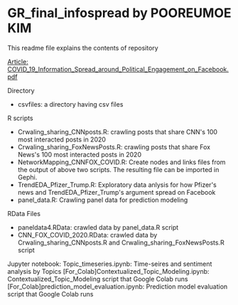 # GR_final_infospread by POOREUMOE KIM

This readme file explains the contents of repository

[Article: COVID_19_Information_Spread_around_Political_Engagement_on_Facebook.pdf](https://github.com/bluethou/COVID19_info_spread_Facebook/blob/main/%5BFinal%5D%20COVID_19_Information_Spread_around_Political_Engagement_on_Facebook.pdf)

Directory
- csvfiles: a directory having csv files

R scripts
- Crwaling_sharing_CNNposts.R: crawling posts that share CNN's 100 most interacted posts in 2020
- Crwaling_sharing_FoxNewsPosts.R: crawling posts that share Fox News's 100 most interacted posts in 2020
- NetworkMapping_CNNFOX_COVID.R: Create nodes and links files from the output of above two scripts. The resulting file can be imported in Gephi.
- TrendEDA_Pfizer_Trump.R: Exploratory data anlysis for how Pfizer's news and TrendEDA_Pfizer_Trump's argument spread on Facebook
- panel_data.R: Crawling panel data for prediction modeling

RData Files
- paneldata4.RData: crawled data by panel_data.R script
- CNN_FOX_COVID_2020.RData: crawled data by Crwaling_sharing_CNNposts.R and Crwaling_sharing_FoxNewsPosts.R script

Jupyter notebook:
Topic_timeseries.ipynb: Time-seires and sentiment analysis by Topics
[For_Colab]Contextualized_Topic_Modeling.ipynb: Contextualized_Topic_Modeling script that Google Colab runs
[For_Colab]prediction_model_evaluation.ipynb: Prediction model evaluation script that Google Colab runs
